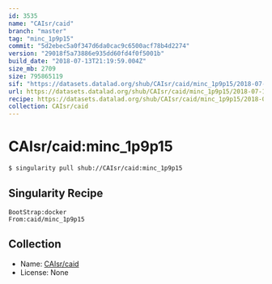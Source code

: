 ```yaml
---
id: 3535
name: "CAIsr/caid"
branch: "master"
tag: "minc_1p9p15"
commit: "5d2ebec5a0f347d6da0cac9c6500acf78b4d2274"
version: "29018f5a73886e935dd60fd4f0f5001b"
build_date: "2018-07-13T21:19:59.004Z"
size_mb: 2709
size: 795865119
sif: "https://datasets.datalad.org/shub/CAIsr/caid/minc_1p9p15/2018-07-13-5d2ebec5-29018f5a/29018f5a73886e935dd60fd4f0f5001b.simg"
url: https://datasets.datalad.org/shub/CAIsr/caid/minc_1p9p15/2018-07-13-5d2ebec5-29018f5a/
recipe: https://datasets.datalad.org/shub/CAIsr/caid/minc_1p9p15/2018-07-13-5d2ebec5-29018f5a/Singularity
collection: CAIsr/caid
---
```


# CAIsr/caid:minc_1p9p15

```bash
$ singularity pull shub://CAIsr/caid:minc_1p9p15
```

## Singularity Recipe

```singularity
BootStrap:docker
From:caid/minc_1p9p15
```

## Collection

 - Name: [CAIsr/caid](https://github.com/CAIsr/caid)
 - License: None


